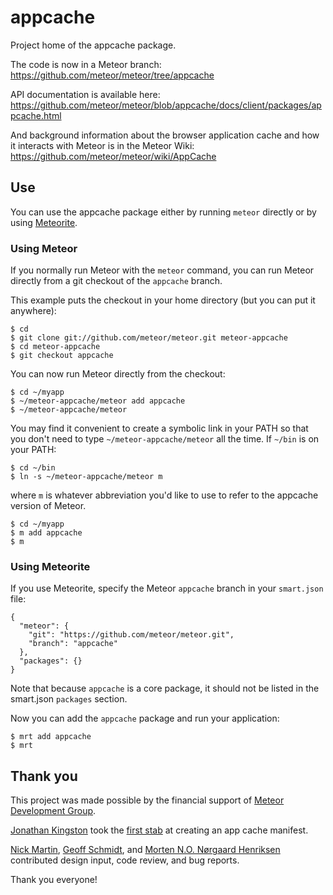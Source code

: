 # appcache

Project home of the appcache package.

The code is now in a Meteor branch:
https://github.com/meteor/meteor/tree/appcache

API documentation is available here:
https://github.com/meteor/meteor/blob/appcache/docs/client/packages/appcache.html

And background information about the browser application cache and how
it interacts with Meteor is in the Meteor Wiki:
https://github.com/meteor/meteor/wiki/AppCache


## Use

You can use the appcache package either by running `meteor` directly
or by using
[Meteorite](http://oortcloud.github.com/meteorite/).

### Using Meteor

If you normally run Meteor with the `meteor` command, you can run
Meteor directly from a git checkout of the `appcache` branch.

This example puts the checkout in your home directory (but you can put
it anywhere):

````
$ cd
$ git clone git://github.com/meteor/meteor.git meteor-appcache
$ cd meteor-appcache
$ git checkout appcache
````

You can now run Meteor directly from the checkout:

````
$ cd ~/myapp
$ ~/meteor-appcache/meteor add appcache
$ ~/meteor-appcache/meteor
````

You may find it convenient to create a symbolic link in your PATH so
that you don't need to type `~/meteor-appcache/meteor` all the time.
If `~/bin` is on your PATH:

````
$ cd ~/bin
$ ln -s ~/meteor-appcache/meteor m
````

where `m` is whatever abbreviation you'd like to use to refer to the
appcache version of Meteor.

````
$ cd ~/myapp
$ m add appcache
$ m
````

### Using Meteorite

If you use Meteorite, specify the Meteor `appcache` branch in your
`smart.json` file:

````
{
  "meteor": {
    "git": "https://github.com/meteor/meteor.git",
    "branch": "appcache"
  },
  "packages": {}
}
````

Note that because `appcache` is a core package, it should not be
listed in the smart.json `packages` section.

Now you can add the `appcache` package and run your application:

````
$ mrt add appcache
$ mrt
````


## Thank you

This project was made possible by the financial support of [Meteor
Development
Group](http://meteor.com/).

[Jonathan Kingston](https://github.com/jonathanKingston) took the
[first stab](https://github.com/meteor/meteor/pull/20)
at creating an app cache manifest.

[Nick Martin](https://github.com/n1mmy),
[Geoff Schmidt](https://github.com/gschmidt),
and
[Morten N.O. Nørgaard Henriksen](https://github.com/raix)
contributed design input, code review, and bug reports.

Thank you everyone!
